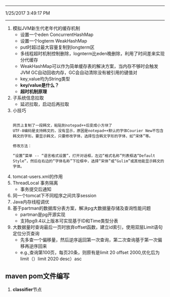 ----------
1/25/2017 3:49:17 PM 

----------
1. 模拟JVM新生代老年代的缓存机制
	- 设置一个eden ConcurrentHashMap
	- 设置一个logterm WeakHashMap 
	- put时超过最大容量复制到longterm区
	- 多线程超时机制控制删除，lognterm比eden晚删除，利用了时间差来实现分代缓存
	- WeakHashMap可以作为简单缓存表的解决方案，当内存不够时会触发JVM GC自动回收内存，GC会自动清除没有被引用的键值对
	- key,value均为String类型
	- **key/value是什么？**
	- **超时机制原理**
2. 子系统信息拉取
	- 延迟拉取，启动后再拉取  
3. 小技巧
	```

	网页上复制了一段韩文，粘贴到notepad++后变成小方块了
	UTF-8编码是支持韩文的，没有显示，原因是notepad++默认的字体Courier New不包含韩文的字形。要显示韩文，只要修改字体，选择包含韩文字形的字体，如“宋体”等。
	
	修改方法： 
	
	“设置”菜单 -- “语言格式设置”，打开对话框，左边“格式名称”列表框选“Default Style”，然后在右边的“字体名称”下拉框中，选择“宋体”或“Gulim”或其他能显示韩文的字体。

	```
4. tomcat-users.xml的作用 
5. ThreadLocal 事务隔离
	- 事务提交后通知 
6. 同一个tomcat下不同程序之间共享session
7. Java内存线程调优
8. 基于partman的数据库分表方案，解决pg大数据量存储及查询性能问题
	- partman是pg开源实现
	- 支持pg9.4以上版本可实现基于ID和Time类型分表
9. 大数据量时查询最后一页时放弃offset函数，建立id索引，使用双层Limit语句定位分页查询
	- 先多查一个偏移量，然后逆序返回第一次查询，第二次查询基于第一次偏移再逆序回来
	- e.g.,查询第100页，每页20条，则原有是limit 20 offset 2000,优化后为limit（）limit 2020 desc）asc

## maven pom文件编写 ##
1. **classifier**节点